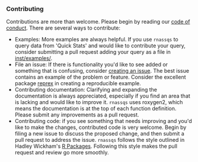 ### Contributing

Contributions are more than welcome. Please begin by reading our [code of conduct](CONDUCT.md). There are several ways to contribute:

- Examples: More examples are always helpful. If you use `rnassqs` to query data from 'Quick Stats' and would like to contribute your query, consider submitting a pull request adding your query as a file in [inst/examples/](https://github.com/ropensci/rnassqs/tree/master/inst/examples).
- File an issue: If there is functionality you'd like to see added or something that is confusing, consider [creating an issue](https://github.com/ropensci/rnassqs/issues/new). The best issue contains an example of the problem or feature. Consider the excellent package [reprex](https://github.com/tidyverse/reprex) in creating a reproducible example.
- Contributing documentation: Clarifying and expanding the documentation is always appreciated, especially if you find an area that is lacking and would like to improve it. `rnassqs` uses roxygen2, which means the documentation is at the top of each function definition. Please submit any improvements as a pull request.
- Contributing code: if you see something that needs improving and you'd like to make the changes, contributed code is very welcome. Begin by filing a new issue to discuss the proposed change, and then submit a pull request to address the issue. `rnassqs` follows the style outlined in Hadley Wickham's [R Packages](http://r-pkgs.had.co.nz/style.html). Following this style makes the pull request and review go more smoothly.
